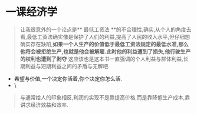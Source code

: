 # 一课经济学

> 让我很意外的一个论点是** 最低工资法 **的不合理性,确实,从个人的角度去看,最低工资法确实像是保护了人们的利益,提高了人民的收入水平,但仔细想确实存在缺陷,**如果一个人生产的价值低于最低工资法规定的最低水准,那么他将会被拒绝生产,也就是他会被解雇.此时他的利益遭到了损失,他行驶生产的权利也遭到了剥夺** 这应该也是这本书一直强调的个人利益与群体利益,长期利益与短期利益之间的矛盾与无解吧.

- 希望与价值,一个决定你活着,你个决定你怎么活.
- \

> 与通常给人的印象相反,利润的实现不是靠提高价格,而是靠降低生产成本,靠讲求经济效益和效率.